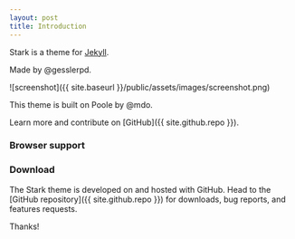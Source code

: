 ```yaml
---
layout: post
title: Introduction
---
```



Stark is a theme for [Jekyll](http://jekyllrb.com).

Made by @gesslerpd.

![screenshot]({{ site.baseurl }}/public/assets/images/screenshot.png)

This theme is built on Poole by @mdo.

Learn more and contribute on [GitHub]({{ site.github.repo }}).

### Browser support


### Download

The Stark theme is developed on and hosted with GitHub. Head to the [GitHub repository]({{ site.github.repo }}) for downloads, bug reports, and features requests.

Thanks!

